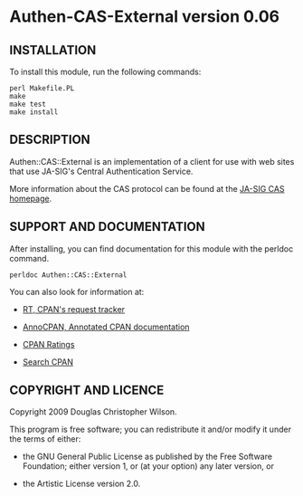 Authen-CAS-External version 0.06
================================

INSTALLATION
------------

To install this module, run the following commands:

    perl Makefile.PL
    make
    make test
    make install

DESCRIPTION
-----------

Authen::CAS::External is an implementation of a client for use with
web sites that use JA-SIG's Central Authentication Service.

More information about the CAS protocol can be found at the
[JA-SIG CAS homepage](http://www.jasig.org/cas).

SUPPORT AND DOCUMENTATION
-------------------------

After installing, you can find documentation for this module with the
perldoc command.

    perldoc Authen::CAS::External

You can also look for information at:

*   [RT, CPAN's request tracker](http://rt.cpan.org/NoAuth/Bugs.html?Dist=Authen-CAS-External)

*   [AnnoCPAN, Annotated CPAN documentation](http://annocpan.org/dist/Authen-CAS-External)

*   [CPAN Ratings](http://cpanratings.perl.org/d/Authen-CAS-External)

*   [Search CPAN](http://search.cpan.org/dist/Authen-CAS-External/)


COPYRIGHT AND LICENCE
---------------------

Copyright 2009 Douglas Christopher Wilson.

This program is free software; you can redistribute it and/or
modify it under the terms of either:

*   the GNU General Public License as published by the Free
    Software Foundation; either version 1, or (at your option) any
    later version, or

*   the Artistic License version 2.0.

